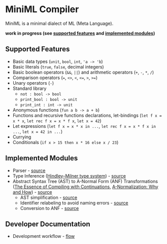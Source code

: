 # MiniML Compiler

MiniML is a minimal dialect of ML (Meta Language).

**work in progress (see [supported features](#supported-features) and [implemented modules](#implemented-modules))**

## Supported Features

- Basic data types (`unit`, `bool`, `int`, `'a -> 'b`)
- Basic literals (`true`, `false`, decimal integers)
- Basic boolean operators (`&&`, `||`) and arithmetic operators (`+`, `-`, `*`, `/`)
- Comparison operators (`=`, `<>`, `<`, `<=`, `>`, `>=`)
- Unary operators (`-`)
- Standard library
  - `not : bool -> bool`
  - `print_bool : bool -> unit`
  - `print_int : int -> unit`
- Anonymous functions (`fun a b -> a + b`)
- Functions and recursive functions declarations, let-bindings (`let f x = x * x`, `let rec f x = x * f x`, `let x = 42`)
- Let expressions (`let f x = x * x in ...`, `let rec f x = x * f x in ...`, `let x = 42 in ...`)
- Currying
- Conditionals (`if x > 15 then x * 16 else x / 23`)

## Implemented Modules

- Parser - [source](lib/Parser/)
- Type Inference ([Hindley–Milner type system](https://en.wikipedia.org/wiki/Hindley%E2%80%93Milner_type_system)) - [source](lib/TypeInference/)
- Abstract Syntax Tree (AST) to A-Normal Form (ANF) Transformations ([The Essence of Compiling with Continuations](https://www.cs.tufts.edu/~nr/cs257/archive/cormac-flanagan/anormal.pdf), [A-Normalization: Why and How](https://matt.might.net/articles/a-normalization/)) - [source](lib/Transformations/)
  - AST simplification - [source](lib/Transformations/AstToTypelessAst.hs)
  - Identifier relabeling to avoid naming errors - [source](lib/Transformations/RelabelVars.hs)
  - Conversion to ANF - [source](lib/Transformations/TypelessAstToAnf.hs)

## Developer Documentation

- Development workflow - [flow](docs/dev/flow.md)
